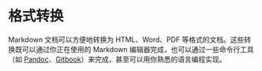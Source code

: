# 格式转换

Markdown 文档可以方便地转换为 HTML、Word、PDF 等格式的文档。这些转换既可以通过你正在使用的 Markdown 编辑器完成，也可以通过一些命令行工具（如 [Pandoc](http://pandoc.org/)、[Gitbook](https://github.com/GitbookIO/gitbook)）来完成，甚至可以用你熟悉的语言编程实现。
